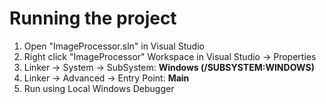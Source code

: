 # Running the project

1. Open "ImageProcessor.sln" in Visual Studio
2. Right click "ImageProcessor" Workspace in Visual Studio -> Properties
3. Linker -> System -> SubSystem: **Windows (/SUBSYSTEM:WINDOWS)**
4. Linker -> Advanced -> Entry Point: **Main**
5. Run using Local Windows Debugger
